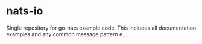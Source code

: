 # nats-io
Single repository for go-nats example code. This includes all documentation examples and any common message pattern e…
